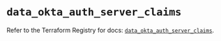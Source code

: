 # `data_okta_auth_server_claims`

Refer to the Terraform Registry for docs: [`data_okta_auth_server_claims`](https://registry.terraform.io/providers/okta/okta/4.11.1/docs/data-sources/auth_server_claims).
